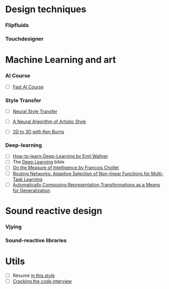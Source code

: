 # Design techniques

### Flipfluids

### Touchdesigner

# Machine Learning and art
### AI Course
- [ ] [Fast AI Course](https://course.fast.ai/)

### Style Transfer
- [ ] [Neural Style Transfer](https://medium.com/tensorflow/neural-style-transfer-creating-art-with-deep-learning-using-tf-keras-and-eager-execution-7d541ac31398)

- [ ] [A Neural Algorithm of Artistic Style](https://arxiv.org/pdf/1508.06576.pdf)


- [ ] [2D to 3D with Ken Burns](http://sniklaus.com/papers/kenburns)
### Deep-learning
- [ ] [How-to-learn-Deep-Learning by Emil Wallner](https://github.com/emilwallner/How-to-learn-Deep-Learning)
- [ ] The [Deep Learning](https://www.deeplearningbook.org/) bible
- [ ] [On the Measure of Intelligence by Francois Chollet](https://arxiv.org/pdf/1911.01547.pdf)
- [ ] [Routing Networks: Adaptive Selection of Non-linear Functions for Multi-Task Learning](https://arxiv.org/abs/1711.01239)
- [ ] [Automatically Composing Representation Transformations as a Means for Generalization](https://arxiv.org/abs/1807.04640)

# Sound reactive design
### Vjying

### Sound-reactive libraries

# Utils

- [ ] Résumé [in this style](https://github.com/emilwallner/Emil-Wallner-LinkedIn-Resume)
- [ ] [Cracking the code interview](http://www.crackingthecodinginterview.com/)
